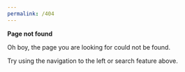 ```yaml
---
permalink: /404
---
```


**Page not found**

Oh boy, the page you are looking for could not be found.

Try using the navigation to the left or search feature above.
